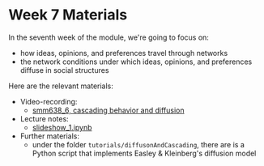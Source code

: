 # Week 7 Materials

In the seventh week of the module, we're going to focus on:

- how ideas, opinions, and preferences travel through networks
- the network conditions under which ideas, opinions, and preferences diffuse in
  social structures
  
Here are the relevant materials:

- Video-recording:
  - [smm638_6, cascading behavior and diffusion][video]
- Lecture notes:
  - [slideshow_1.ipynb][slides]
- Further materials:
  - under the folder `tutorials/diffusonAndCascading`, there are is a Python script
    that implements Easley & Kleinberg's diffusion model

[video]: https://web.microsoftstream.com/video/572b0866-56a6-4eae-af25-34b898a142be
[slides]: https://github.com/simoneSantoni/net-analysis-smm638/blob/master/lectureNotes/week7/slideshow_1.ipynb
[materials]: https://github.com/simoneSantoni/net-analysis-smm638/blob/master/tutorials/diffusionAndCascading/_0.py
